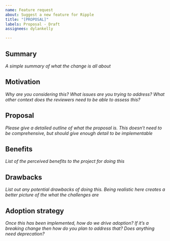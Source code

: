 ```yaml
---
name: Feature request
about: Suggest a new feature for Ripple
title: "[PROPOSAL]"
labels: Proposal - Draft
assignees: dylankelly

---
```


## Summary

_A simple summary of what the change is all about_

## Motivation

_Why are you considering this? What issues are you trying to address? What other context does the reviewers need to be able to assess this?_

## Proposal

_Please give a detailed outline of what the proposal is. This doesn’t need to be comprehensive, but should give enough detail to be implementable_

## Benefits

_List of the perceived benefits to the project for doing this_



## Drawbacks

_List out any potential drawbacks of doing this. Being realistic here creates a better picture of the what the challenges are_


## Adoption strategy

_Once this has been implemented, how do we drive adoption? If it’s a breaking change then how do you plan to address that? Does anything need deprecation?_

